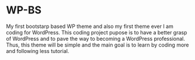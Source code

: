 # WP-BS
My first bootstarp based WP theme and also my first theme ever I am coding for WordPress.
This coding project pupose is to have a better grasp of WordPress and to pave the way to becoming a WordPress professional.
Thus, this theme will be simple and the main goal is to learn by coding more and following less tutorial.
